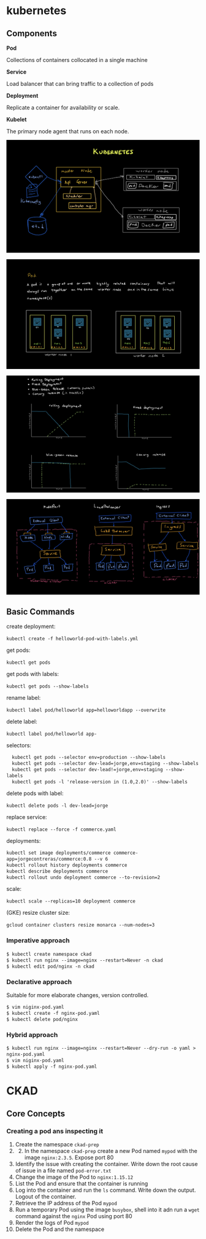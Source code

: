 # kubernetes

## Components

**Pod** 

Collections of containers collocated in a single machine

**Service** 

Load balancer that can bring traffic to a collection of pods

**Deployment** 

Replicate a container for availability or scale.

**Kubelet** 

The primary node agent that runs on each node.

![](media/architecture.jpeg)

![](media/pod.jpeg)

![](media/deployments.jpeg)

![](media/services.jpeg)

## Basic Commands

create deployment:

`kubectl create -f helloworld-pod-with-labels.yml`
  
get pods:

`kubectl get pods`
  
get pods with labels:

`kubectl get pods --show-labels`
  
rename label:

`kubectl label pod/helloworld app=helloworldapp --overwrite`
  
delete label:

`kubectl label pod/helloworld app-`
  
selectors:

```
  kubectl get pods --selector env=production --show-labels
  kubectl get pods --selector dev-lead=jorge,env=staging --show-labels
  kubectl get pods --selector dev-lead!=jorge,env=staging --show-labels
  kubectl get pods -l 'release-version in (1.0,2.0)' --show-labels
```

delete pods with label:

`kubectl delete pods -l dev-lead=jorge`


replace service:

`kubectl replace --force -f commerce.yaml`

deployments:

```
kubectl set image deployments/commerce commerce-app=jorgecontreras/commerce:0.8 --v 6
kubectl rollout history deployments commerce
kubectl describe deployments commerce
kubectl rollout undo deployment commerce --to-revision=2

```

scale:

`kubectl scale --replicas=10 deployment commerce`

(GKE) resize cluster size:

`gcloud container clusters resize monarca --num-nodes=3`

### Imperative approach

```
$ kubectl create namespace ckad
$ kubectl run nginx --image=nginx --restart=Never -n ckad
$ kubectl edit pod/nginx -n ckad
```

### Declarative approach

Suitable for more elaborate changes, version controlled.

```
$ vim niginx-pod.yaml
$ kubectl create -f nginx-pod.yaml
$ kubectl delete pod/nginx
```
### Hybrid approach

```
$ kubectl run nginx --image=nginx --restart=Never --dry-run -o yaml > nginx-pod.yaml
$ vim niginx-pod.yaml
$ kubectl apply -f nginx-pod.yaml
```

# CKAD 

## Core Concepts

### Creating a pod ans inspecting it

1. Create the namespace `ckad-prep`
2. 2. In the namespace `ckad-prep` create a new Pod named `mypod` with the image `nginx:2.3.5`. Expose port 80
3. Identify the issue with creating the container. Write down the root cause of issue in a file named `pod-error.txt`
4. Change the image of the Pod to `nginx:1.15.12`
5. List the Pod and ensure that the container is running
6. Log into the container and run the `ls` command. Write down the output. Logout of the container.
7. Retrieve the IP address of the Pod `mypod`
8. Run a temporary Pod using the image `busybox`, shell into it adn run a `wget` command against the `nginx` Pod using port 80
9. Render the logs of Pod `mypod`
10. Delete the Pod and the namespace
